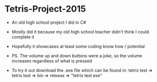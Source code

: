 # Tetris-Project-2015
- An old high school project I did in C#
- Mostly did it because my old high school teacher didn't think I could complete it
- Hopefully it showcases at least some coding know how / potential
- PS. The volume up and down buttons were a joke, so the volume increases regardless of what is pressed

- To try it out download the .exe file which can be found in:
  tetris test => tetris test => bin => release => "tetris test.exe"
